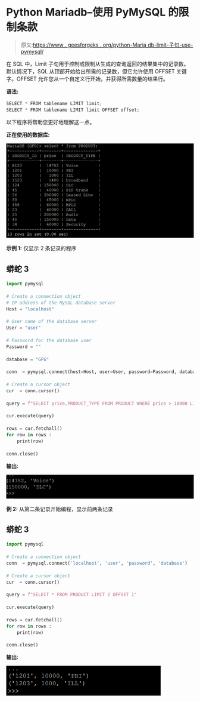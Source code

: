 # Python Mariadb–使用 PyMySQL 的限制条款

> 原文:[https://www . geesforgeks . org/python-Maria db-limit-子句-use-pymysql/](https://www.geeksforgeeks.org/python-mariadb-limit-clause-using-pymysql/)

在 SQL 中，Limit 子句用于控制或限制从生成的查询返回的结果集中的记录数。默认情况下，SQL 从顶部开始给出所需的记录数，但它允许使用 OFFSET 关键字。OFFSET 允许您从一个自定义行开始，并获得所需数量的结果行。

**语法:**

```py
SELECT * FROM tablename LIMIT limit;
SELECT * FROM tablename LIMIT limit OFFSET offset;

```

以下程序将帮助您更好地理解这一点。

**正在使用的数据库:**

![data](img/9488448e945f6d460d1c5ca78a22b4bb.png)

**示例 1:** 仅显示 2 条记录的程序

## 蟒蛇 3

```py
import pymysql

# Create a connection object
# IP address of the MySQL database server
Host = "localhost"  

# User name of the database server
User = "user"       

# Password for the database user
Password = ""           

database = "GFG"

conn  = pymysql.connect(host=Host, user=User, password=Password, database)

# Create a cursor object
cur  = conn.cursor()

query = f"SELECT price,PRODUCT_TYPE FROM PRODUCT WHERE price > 10000 LIMIT 2"

cur.execute(query)

rows = cur.fetchall()
for row in rows :
    print(row)

conn.close()
```

**输出:**

![limit clause](img/2acb07f3df308c0de5c82b64866d0960.png)

**例 2:** 从第二条记录开始编程，显示前两条记录

## 蟒蛇 3

```py
import pymysql

# Create a connection object
conn  = pymysql.connect('localhost', 'user', 'password', 'database')

# Create a cursor object
cur  = conn.cursor()

query = f"SELECT * FROM PRODUCT LIMIT 2 OFFSET 1"

cur.execute(query)

rows = cur.fetchall()
for row in rows :
    print(row)

conn.close()
```

**输出:**

![limit clause](img/999bb6ab9768b299cc40757cbe3863ba.png)